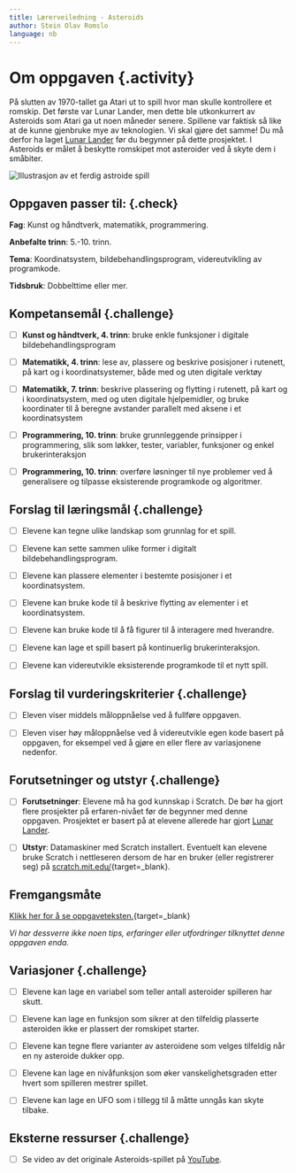 ```yaml
---
title: Lærerveiledning - Asteroids
author: Stein Olav Romslo
language: nb
---
```



# Om oppgaven {.activity}

På slutten av 1970-tallet ga Atari ut to spill hvor man skulle kontrollere et
romskip. Det første var Lunar Lander, men dette ble utkonkurrert av Asteroids
som Atari ga ut noen måneder senere. Spillene var faktisk så like at de kunne
gjenbruke mye av teknologien. Vi skal gjøre det samme! Du må derfor ha laget
[Lunar Lander](../lunar_lander/lunar_lander.html) før du begynner på dette
prosjektet. I Asteroids er målet å beskytte romskipet mot asteroider ved å skyte
dem i småbiter.

![Illustrasjon av et ferdig astroide spill](asteroids.png)

## Oppgaven passer til: {.check}

__Fag__: Kunst og håndtverk, matematikk, programmering.

__Anbefalte trinn__: 5.-10. trinn.

__Tema__: Koordinatsystem, bildebehandlingsprogram, videreutvikling av
programkode.

__Tidsbruk__: Dobbelttime eller mer.

## Kompetansemål {.challenge}

- [ ] __Kunst og håndtverk, 4. trinn__: bruke enkle funksjoner i digitale
  bildebehandlingsprogram

- [ ] __Matematikk, 4. trinn__: lese av, plassere og beskrive posisjoner i
  rutenett, på kart og i koordinatsystemer, både med og uten digitale verktøy

- [ ] __Matematikk, 7. trinn__: beskrive plassering og flytting i rutenett, på
  kart og i koordinatsystem, med og uten digitale hjelpemidler, og bruke
  koordinater til å beregne avstander parallelt med aksene i et koordinatsystem

- [ ] __Programmering, 10. trinn__: bruke grunnleggende prinsipper i
  programmering, slik som løkker, tester, variabler, funksjoner og enkel
  brukerinteraksjon

- [ ] __Programmering, 10. trinn__: overføre løsninger til nye problemer ved å
  generalisere og tilpasse eksisterende programkode og algoritmer.

## Forslag til læringsmål {.challenge}

- [ ] Elevene kan tegne ulike landskap som grunnlag for et spill.

- [ ] Elevene kan sette sammen ulike former i digitalt bildebehandlingsprogram.

- [ ] Elevene kan plassere elementer i bestemte posisjoner i et koordinatsystem.

- [ ] Elevene kan bruke kode til å beskrive flytting av elementer i et
  koordinatsystem.

- [ ] Elevene kan bruke kode til å få figurer til å interagere med hverandre.

- [ ] Elevene kan lage et spill basert på kontinuerlig brukerinteraksjon.

- [ ] Elevene kan videreutvikle eksisterende programkode til et nytt spill.

## Forslag til vurderingskriterier {.challenge}

- [ ] Eleven viser middels måloppnåelse ved å fullføre oppgaven.

- [ ] Eleven viser høy måloppnåelse ved å videreutvikle egen kode basert på
  oppgaven, for eksempel ved å gjøre en eller flere av variasjonene nedenfor.

## Forutsetninger og utstyr {.challenge}

- [ ] __Forutsetninger__: Elevene må ha god kunnskap i Scratch. De bør ha gjort
  flere prosjekter på erfaren-nivået før de begynner med denne oppgaven.
  Prosjektet er basert på at elevene allerede har gjort [Lunar
  Lander](../lunar_lander/lunar_lander.html).

- [ ] __Utstyr__: Datamaskiner med Scratch installert. Eventuelt kan elevene
  bruke Scratch i nettleseren dersom de har en bruker (eller registrerer seg) på
  [scratch.mit.edu/](http://scratch.mit.edu/){target=_blank}.

## Fremgangsmåte

[Klikk her for å se oppgaveteksten.](../asteroids/asteroids.html){target=_blank}

_Vi har dessverre ikke noen tips, erfaringer eller utfordringer tilknyttet denne
oppgaven enda._

## Variasjoner {.challenge}

- [ ] Elevene kan lage en variabel som teller antall asteroider spilleren har
  skutt.

- [ ] Elevene kan lage en funksjon som sikrer at den tilfeldig plasserte
  asteroiden ikke er plassert der romskipet starter.

- [ ] Elevene kan tegne flere varianter av asteroidene som velges tilfeldig når
  en ny asteroide dukker opp.

- [ ] Elevene kan lage en nivåfunksjon som øker vanskelighetsgraden etter hvert
  som spilleren mestrer spillet.

- [ ] Elevene kan lage en UFO som i tillegg til å måtte unngås kan skyte
  tilbake.

## Eksterne ressurser {.challenge}

- [ ] Se video av det originale Asteroids-spillet på
  [YouTube](https://www.youtube.com/watch?v=cZfsnA7dAHI).
